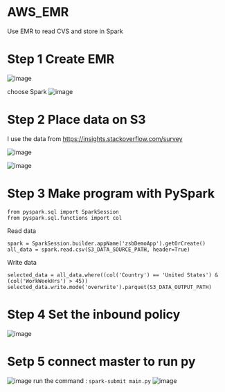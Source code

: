 # AWS_EMR
Use EMR to read CVS and store in Spark

# Step 1 Create EMR
![image](https://user-images.githubusercontent.com/75282285/225351734-cebdc816-7c2c-464b-9c48-fc946f063cc6.png)

choose Spark
![image](https://user-images.githubusercontent.com/75282285/225352033-7603dcdd-9aed-484c-93f4-872d83dbb004.png)

# Step 2 Place data on S3
I use the data from https://insights.stackoverflow.com/survey

![image](https://user-images.githubusercontent.com/75282285/225352416-707148fd-1078-4dbd-9da6-262f457286fe.png)

![image](https://user-images.githubusercontent.com/75282285/225352682-f4179e6d-142a-4894-8627-03cdc8cb05ff.png)

# Step 3 Make program with PySpark
``` 
from pyspark.sql import SparkSession    
from pyspark.sql.functions import col
```
Read data 
```
spark = SparkSession.builder.appName('zsbDemoApp').getOrCreate()
all_data = spark.read.csv(S3_DATA_SOURCE_PATH, header=True)
```
Write data
```
selected_data = all_data.where((col('Country') == 'United States') & (col('WorkWeekHrs') > 45))
selected_data.write.mode('overwrite').parquet(S3_DATA_OUTPUT_PATH)
```
# Step 4 Set the inbound policy
![image](https://user-images.githubusercontent.com/75282285/225353850-2d9743c9-3b6c-4756-99e1-cd8b56d499f2.png)


# Setp 5 connect master to run py

![image](https://user-images.githubusercontent.com/75282285/225354097-83c484e9-81b5-4b45-90d9-361a9395bb16.png)
run the command : `spark-submit main.py`
![image](https://user-images.githubusercontent.com/75282285/225354002-fb05f638-4cf3-4b93-bbdc-b51e56abbb03.png)


